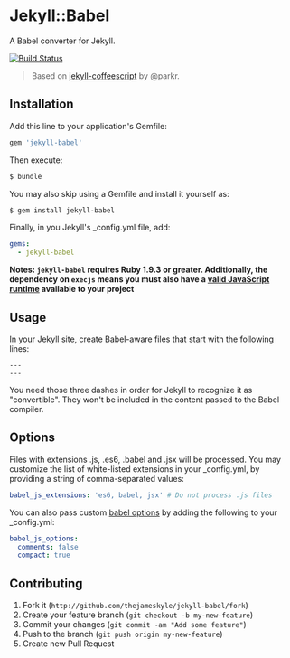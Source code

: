 # Jekyll::Babel

A Babel converter for Jekyll.

[![Build Status](https://travis-ci.org/babel/jekyll-babel.svg?branch=master)](https://travis-ci.org/babel/jekyll-babel)

> Based on [jekyll-coffeescript](https://github.com/jekyll/jekyll-coffeescript) by @parkr.

## Installation

Add this line to your application's Gemfile:

```ruby
gem 'jekyll-babel'
```

Then execute:

```bash
$ bundle
```

You may also skip using a Gemfile and install it yourself as:

```bash
$ gem install jekyll-babel
```

Finally, in you Jekyll's \_config.yml file, add:

```yml
gems:
  - jekyll-babel
```

**Notes: `jekyll-babel` requires Ruby 1.9.3 or greater. Additionally, the dependency on `execjs` means you must also have a [valid JavaScript runtime](https://github.com/sstephenson/execjs#execjs) available to your project**

## Usage

In your Jekyll site, create Babel-aware files that start with the following
lines:

```
---
---
```

You need those three dashes in order for Jekyll to recognize it as
"convertible". They won't be included in the content passed to the Babel
compiler.

## Options

Files with extensions .js, .es6, .babel and .jsx will be processed. You may
customize the list of white-listed extensions in your _config.yml, by providing
a string of comma-separated values:

```yml
babel_js_extensions: 'es6, babel, jsx' # Do not process .js files
```

You can also pass custom [babel options](https://babeljs.io/docs/en/options) by
adding the following to your _config.yml:

```yml
babel_js_options:
  comments: false
  compact: true
```

## Contributing

1. Fork it (`http://github.com/thejameskyle/jekyll-babel/fork`)
2. Create your feature branch (`git checkout -b my-new-feature`)
3. Commit your changes (`git commit -am "Add some feature"`)
4. Push to the branch (`git push origin my-new-feature`)
5. Create new Pull Request
